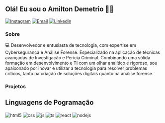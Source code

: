 ## Olá! Eu sou o Amilton Demetrio 🕵🏻

[![Instagram](https://img.shields.io/badge/Instagram-E4405F?style=for-the-badge&logo=instagram&logoColor=white)](https://instagram.com/demetrio.lipe)
[![Email](https://img.shields.io/badge/Gmail-D14836?style=for-the-badge&logo=gmail&logoColor=white)](mailto:Amilton.felipe15@gmail.com)
[![Linkedin](https://img.shields.io/badge/LinkedIn-0077B5?style=for-the-badge&logo=linkedin&logoColor=white)](https://www.linkedin.com/in/demetrio-tech/)

### Sobre

💻 Desenvolvedor e entusiasta de tecnologia, com expertise em Cybersegurança e Análise Forense. Especializado na aplicação de técnicas avançadas de Investigação e Perícia Criminal. Combinando uma sólida formação em desenvolvimento e TI com um olhar analítico e rigoroso, sou apaixonado por inovar e utilizar a tecnologia para resolver problemas críticos, tanto na criação de soluções digitais quanto na análise forense.

### Projetos

## Linguagens de Pogramação
<div style="display: inline_block">
  <img align="center" alt="html5" src="https://img.shields.io/badge/HTML5-E34F26?style=for-the-badge&logo=html5&logoColor=white" />
  <img align="center" alt="css" src="https://img.shields.io/badge/CSS3-1572B6?style=for-the-badge&logo=css3&logoColor=white" />
  <img align="center" alt="js" src="https://img.shields.io/badge/JavaScript-F7DF1E?style=for-the-badge&logo=javascript&logoColor=black" />
  <img align="center" alt="ts" src="https://img.shields.io/badge/TypeScript-007ACC?style=for-the-badge&logo=typescript&logoColor=white" />
  <img align="center" alt="react" src="https://img.shields.io/badge/React-20232A?style=for-the-badge&logo=react&logoColor=61DAFB" />
  <img align="center" alt="nodejs" src="https://img.shields.io/badge/Node.js-43853D?style=for-the-badge&logo=node.js&logoColor=white" />
</div><br/>

